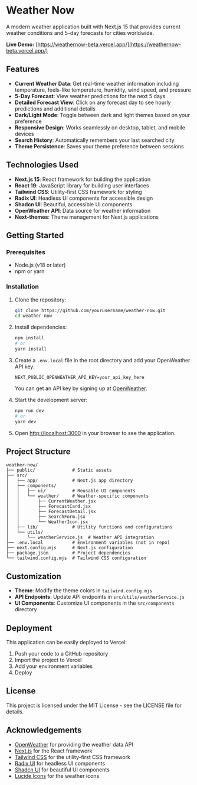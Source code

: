 # Weather Now

A modern weather application built with Next.js 15 that provides current weather conditions and 5-day forecasts for cities worldwide.

**Live Demo:** [https://weathernow-beta.vercel.app/](https://weathernow-beta.vercel.app/)

## Features

- **Current Weather Data**: Get real-time weather information including temperature, feels-like temperature, humidity, wind speed, and pressure
- **5-Day Forecast**: View weather predictions for the next 5 days
- **Detailed Forecast View**: Click on any forecast day to see hourly predictions and additional details
- **Dark/Light Mode**: Toggle between dark and light themes based on your preference
- **Responsive Design**: Works seamlessly on desktop, tablet, and mobile devices
- **Search History**: Automatically remembers your last searched city
- **Theme Persistence**: Saves your theme preference between sessions

## Technologies Used

- **Next.js 15**: React framework for building the application
- **React 19**: JavaScript library for building user interfaces
- **Tailwind CSS**: Utility-first CSS framework for styling
- **Radix UI**: Headless UI components for accessible design
- **Shadcn UI**: Beautiful, accessible UI components
- **OpenWeather API**: Data source for weather information
- **Next-themes**: Theme management for Next.js applications

## Getting Started

### Prerequisites

- Node.js (v18 or later)
- npm or yarn

### Installation

1. Clone the repository:

   ```bash
   git clone https://github.com/yourusername/weather-now.git
   cd weather-now
   ```

2. Install dependencies:

   ```bash
   npm install
   # or
   yarn install
   ```

3. Create a `.env.local` file in the root directory and add your OpenWeather API key:

   ```
   NEXT_PUBLIC_OPENWEATHER_API_KEY=your_api_key_here
   ```

   You can get an API key by signing up at [OpenWeather](https://openweathermap.org/api).

4. Start the development server:

   ```bash
   npm run dev
   # or
   yarn dev
   ```

5. Open [http://localhost:3000](http://localhost:3000) in your browser to see the application.

## Project Structure

```
weather-now/
├── public/              # Static assets
├── src/
│   ├── app/             # Next.js app directory
│   ├── components/
│   │   ├── ui/          # Reusable UI components
│   │   └── weather/     # Weather-specific components
│   │       ├── CurrentWeather.jsx
│   │       ├── ForecastCard.jsx
│   │       ├── ForecastDetail.jsx
│   │       ├── SearchForm.jsx
│   │       └── WeatherIcon.jsx
│   ├── lib/             # Utility functions and configurations
│   └── utils/
│       └── weatherService.js  # Weather API integration
├── .env.local           # Environment variables (not in repo)
├── next.config.mjs      # Next.js configuration
├── package.json         # Project dependencies
└── tailwind.config.mjs  # Tailwind CSS configuration
```

## Customization

- **Theme**: Modify the theme colors in `tailwind.config.mjs`
- **API Endpoints**: Update API endpoints in `src/utils/weatherService.js`
- **UI Components**: Customize UI components in the `src/components` directory

## Deployment

This application can be easily deployed to Vercel:

1. Push your code to a GitHub repository
2. Import the project to Vercel
3. Add your environment variables
4. Deploy

## License

This project is licensed under the MIT License - see the LICENSE file for details.

## Acknowledgements

- [OpenWeather](https://openweathermap.org/) for providing the weather data API
- [Next.js](https://nextjs.org/) for the React framework
- [Tailwind CSS](https://tailwindcss.com/) for the utility-first CSS framework
- [Radix UI](https://www.radix-ui.com/) for headless UI components
- [Shadcn UI](https://ui.shadcn.com/) for beautiful UI components
- [Lucide Icons](https://lucide.dev/) for the weather icons
